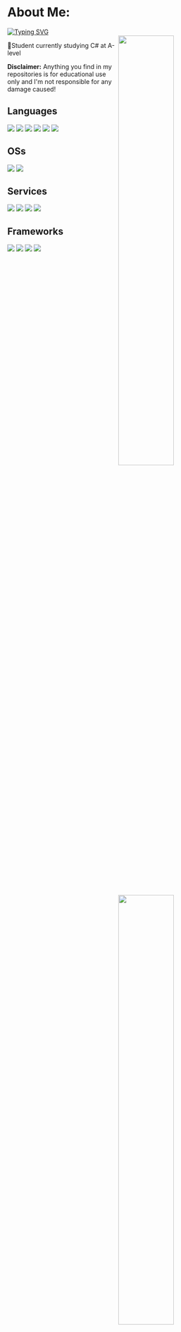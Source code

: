 # About Me:
[![Typing SVG](https://readme-typing-svg.demolab.com/?lines=Beamed+By+Spin+🐀)](https://git.io/typing-svg)   
<img width="50%" align="right" src="https://github-readme-stats.vercel.app/api?username=SSIDSpin&theme=gotham&hide_border=false&include_all_commits=false&count_private=false">
<img width="50%" align="right" src="https://github-readme-streak-stats.herokuapp.com/?user=SSIDSpin&theme=gotham&hide_border=false">
<img width="50%" align="right" src="https://github-readme-stats.vercel.app/api/top-langs/?username=SSIDSpin&theme=gotham&hide_border=false&include_all_commits=false&count_private=false&layout=compact">

:speech_balloon:Student currently studying C# at A-level 

__Disclaimer:__ Anything you find in my repositories is for educational use only and I'm not responsible for any damage caused!


## Languages
![](https://img.shields.io/badge/c-%2300599C.svg?style=for-the-badge&logo=c&logoColor=white)
![](https://img.shields.io/badge/c%23-%23239120.svg?style=for-the-badge&logo=c-sharp&logoColor=white)
![](https://img.shields.io/badge/c++-%2300599C.svg?style=for-the-badge&logo=c%2B%2B&logoColor=white)
![](https://img.shields.io/badge/java-ED8B00?style=for-the-badge&logo=oracle&logoColor=black)
![](https://img.shields.io/badge/javascript-F7DF1E?style=for-the-badge&logo=javascript&logoColor=black)
![](https://img.shields.io/badge/python-0078D6?style=for-the-badge&logo=python&logoColor=white)
## OSs
![](https://img.shields.io/badge/windows-0078D6?style=for-the-badge&logo=windows&logoColor=white)
![](https://img.shields.io/badge/ios-000000?style=for-the-badge&logo=ios&logoColor=white)
## Services
![](https://img.shields.io/badge/heroku-5e1ab1?style=for-the-badge&logo=heroku&logoColor=white)
![](https://img.shields.io/badge/azure-32bbee?style=for-the-badge&logo=microsoft-azure&logoColor=white)
![](https://img.shields.io/badge/digitalocean-086cfc?style=for-the-badge&logo=digitalocean&logoColor=white)
![](https://img.shields.io/badge/aws-ED8B00?style=for-the-badge&logo=amazonaws&logoColor=white)
## Frameworks
![](https://img.shields.io/badge/gradle-02303A?style=for-the-badge&logo=gradle&logoColor=white)
![](https://img.shields.io/badge/npm-cc344c?style=for-the-badge&logo=npm&logoColor=white)
![](https://img.shields.io/badge/node.js-3d863d?style=for-the-badge&logo=nodedotjs&logoColor=white)
![](https://img.shields.io/badge/pycord-3778ad?style=for-the-badge&logo=discord&logoColor=white)
